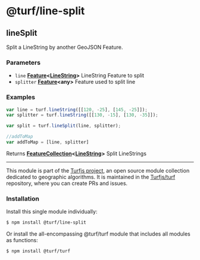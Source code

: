 # @turf/line-split

<!-- Generated by documentation.js. Update this documentation by updating the source code. -->

## lineSplit

Split a LineString by another GeoJSON Feature.

### Parameters

*   `line` **[Feature][1]<[LineString][2]>** LineString Feature to split
*   `splitter` **[Feature][1]\<any>** Feature used to split line

### Examples

```javascript
var line = turf.lineString([[120, -25], [145, -25]]);
var splitter = turf.lineString([[130, -15], [130, -35]]);

var split = turf.lineSplit(line, splitter);

//addToMap
var addToMap = [line, splitter]
```

Returns **[FeatureCollection][3]<[LineString][2]>** Split LineStrings

[1]: https://tools.ietf.org/html/rfc7946#section-3.2

[2]: https://tools.ietf.org/html/rfc7946#section-3.1.4

[3]: https://tools.ietf.org/html/rfc7946#section-3.3

<!-- This file is automatically generated. Please don't edit it directly. If you find an error, edit the source file of the module in question (likely index.js or index.ts), and re-run "yarn docs" from the root of the turf project. -->

---

This module is part of the [Turfjs project](https://turfjs.org/), an open source module collection dedicated to geographic algorithms. It is maintained in the [Turfjs/turf](https://github.com/Turfjs/turf) repository, where you can create PRs and issues.

### Installation

Install this single module individually:

```sh
$ npm install @turf/line-split
```

Or install the all-encompassing @turf/turf module that includes all modules as functions:

```sh
$ npm install @turf/turf
```
